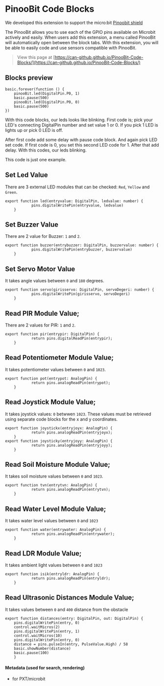 # PinooBit Code Blocks

We developed this extension to support the micro:bit [Pinoobit shield](https://www.pinoo.io/pages/pinoobit?_pos=1&_sid=55f283fe6&_ss=r)

The PinooBit allows you to use each of the GPIO pins available on Microbit actively and easily.
When users add this extension, a menu called PinooBit will automatically open between the block tabs.
With this extension, you will be able to easily code and use sensors compatible with PinooBit.


> View this page at [https://can-github.github.io/PinooBit-Code-Blocks/](https://can-github.github.io/PinooBit-Code-Blocks/)

## Blocks preview

```
basic.forever(function () {
    pinooBit.led(DigitalPin.P0, 1)
    basic.pause(500)
    pinooBit.led(DigitalPin.P0, 0)
    basic.pause(500)
})
```

With this code blocks, our leds looks like blinking. First code is; pick your LED's connecting DigitalPin number and set value 1 or 0. If you pick 1 LED is lights up or pick 0 LED is off.

After first code add some delay with pause code block. And again pick LED set code. If first code is 0, you set this second LED code for 1. After that add delay. With this codes, our leds blinking.

This code is just one example. 


## Set Led Value

There are 3 external LED modules that can be checked: `Red`, `Yellow` and `Green`.

```
export function led(entryvalue: DigitalPin, ledvalue: number) {
            pins.digitalWritePin(entryvalue, ledvalue)
    }
```


## Set Buzzer Value

There are 2 value for Buzzer: `1` and `2`.

```
export function buzzer(entrybuzzer: DigitalPin, buzzervalue: number) {
            pins.digitalWritePin(entrybuzzer, buzzervalue)
    }
```

## Set Servo Motor Value

It takes angle values between `0` and `180` degrees.

```
export function servo(girisservo: DigitalPin, servoDegeri: number) {
            pins.digitalWritePin(girisservo, servoDegeri)
    }
```

## Read PIR Module Value;

There are 2 values for PIR: `1` and `2`.

```
export function pir(entrypir: DigitalPin) {
            return pins.digitalReadPin(entrypir);
    }
```

## Read Potentiometer Module Value;

It takes potentiometer values between `0` and `1023`.

```
export function pot(entrypot: AnalogPin) {
            return pins.analogReadPin(entrypot);
    }
```

## Read Joystick Module Value;

It takes joystick values: `0` betwwen `1023`. These values must be retrieved using separate code blocks for the x and y coordinates.

```
export function joystickx(entryjoyx: AnalogPin) {
            return pins.analogReadPin(entryjoyx);
    }
export function joysticky(entryjoyy: AnalogPin) {
            return pins.analogReadPin(entryjoyy);
    }
```

## Read Soil Moisture Module Value;

It takes soil moisture values between `0` and `1023`.   

```
export function tvn(entrytvn: AnalogPin) {
            return pins.analogReadPin(entrytvn);
    }
```

## Read Water Level Module Value;

It takes water level values between `0` and `1023`

```
export function water(entrywater: AnalogPin) {
            return pins.analogReadPin(entrywater);
    }
```

## Read LDR Module Value;

It takes ambient light values between `0` and `1023` 

```
export function isik(entryldr: AnalogPin) {
            return pins.analogReadPin(entryldr);
    }
```

## Read Ultrasonic Distances Module Value;

It takes values between `0` and `400` distance from the obstacle

```
export function distances(entry: DigitalPin, out: DigitalPin) {
    pins.digitalWritePin(entry, 0)
    control.waitMicros(2)
    pins.digitalWritePin(entry, 1)
    control.waitMicros(10)
    pins.digitalWritePin(entry, 0)
    distance = pins.pulseIn(entry, PulseValue.High) / 58
    basic.showNumber(distance)
    basic.pause(100)
    }
 ```

#### Metadata (used for search, rendering)

* for PXT/microbit
